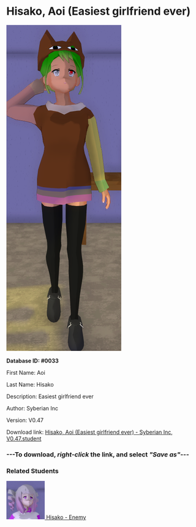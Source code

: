 # Hisako, Aoi (Easiest girlfriend ever)

<img src="../../Files/Images/Hisako, Aoi (Easiest girlfriend ever).png" title="Hisako, Aoi (Easiest girlfriend ever) - Syberian Inc, V0.47">

**Database ID: #0033**

First Name: Aoi

Last Name: Hisako

Description: Easiest girlfriend ever

Author: Syberian Inc

Version: V0.47

Download link: <a href="https://raw.githubusercontent.com/Arbiter1223/Daigaku-Gurashi-Custom-Students/master/Files/Student%20Files/Hisako%2C%20Aoi%20(Easiest%20girlfriend%20ever)%20-%20Syberian%20Inc%2C%20V0.47.student">Hisako, Aoi (Easiest girlfriend ever) - Syberian Inc, V0.47.student</a>

### ---**To download, _right-click_ the link, and select _"Save as"_**---

### Related Students

<a href="Aoi, Hisako (A weeaboo bully).md"><img src="../../Files/Thumbs/Aoi, Hisako (A weeaboo bully).png" height="100" width="100" title="Aoi, Hisako (A weeaboo bully) - Syberian Inc, V0.47"></a><a href="Aoi, Hisako (A weeaboo bully).md"> Hisako - Enemy</a>

